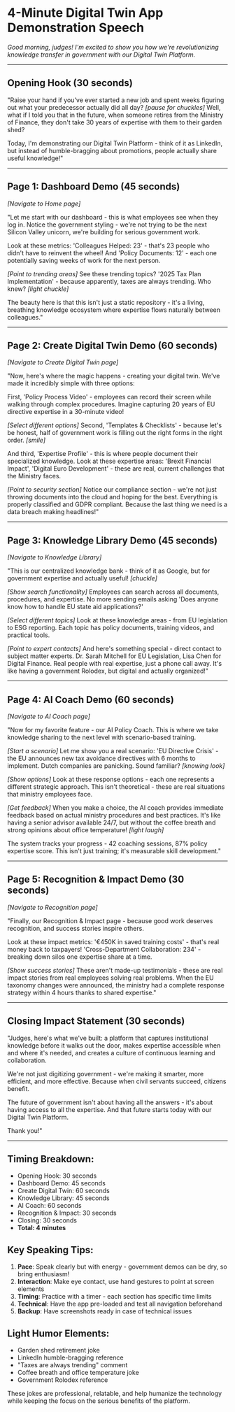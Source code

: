 # 4-Minute Digital Twin App Demonstration Speech

*Good morning, judges! I'm excited to show you how we're revolutionizing knowledge transfer in government with our Digital Twin Platform.*

---

## Opening Hook (30 seconds)

"Raise your hand if you've ever started a new job and spent weeks figuring out what your predecessor actually did all day? *[pause for chuckles]* Well, what if I told you that in the future, when someone retires from the Ministry of Finance, they don't take 30 years of expertise with them to their garden shed? 

Today, I'm demonstrating our Digital Twin Platform - think of it as LinkedIn, but instead of humble-bragging about promotions, people actually share useful knowledge!"

---

## Page 1: Dashboard Demo (45 seconds)

*[Navigate to Home page]*

"Let me start with our dashboard - this is what employees see when they log in. Notice the government styling - we're not trying to be the next Silicon Valley unicorn, we're building for serious government work.

Look at these metrics: 'Colleagues Helped: 23' - that's 23 people who didn't have to reinvent the wheel! And 'Policy Documents: 12' - each one potentially saving weeks of work for the next person.

*[Point to trending areas]* See these trending topics? '2025 Tax Plan Implementation' - because apparently, taxes are always trending. Who knew? *[light chuckle]*

The beauty here is that this isn't just a static repository - it's a living, breathing knowledge ecosystem where expertise flows naturally between colleagues."

---

## Page 2: Create Digital Twin Demo (60 seconds)

*[Navigate to Create Digital Twin page]*

"Now, here's where the magic happens - creating your digital twin. We've made it incredibly simple with three options:

First, 'Policy Process Video' - employees can record their screen while walking through complex procedures. Imagine capturing 20 years of EU directive expertise in a 30-minute video! 

*[Select different options]* Second, 'Templates & Checklists' - because let's be honest, half of government work is filling out the right forms in the right order. *[smile]*

And third, 'Expertise Profile' - this is where people document their specialized knowledge. Look at these expertise areas: 'Brexit Financial Impact', 'Digital Euro Development' - these are real, current challenges that the Ministry faces.

*[Point to security section]* Notice our compliance section - we're not just throwing documents into the cloud and hoping for the best. Everything is properly classified and GDPR compliant. Because the last thing we need is a data breach making headlines!"

---

## Page 3: Knowledge Library Demo (45 seconds)

*[Navigate to Knowledge Library]*

"This is our centralized knowledge bank - think of it as Google, but for government expertise and actually useful! *[chuckle]*

*[Show search functionality]* Employees can search across all documents, procedures, and expertise. No more sending emails asking 'Does anyone know how to handle EU state aid applications?'

*[Select different topics]* Look at these knowledge areas - from EU legislation to ESG reporting. Each topic has policy documents, training videos, and practical tools. 

*[Point to expert contacts]* And here's something special - direct contact to subject matter experts. Dr. Sarah Mitchell for EU Legislation, Lisa Chen for Digital Finance. Real people with real expertise, just a phone call away. It's like having a government Rolodex, but digital and actually organized!"

---

## Page 4: AI Coach Demo (60 seconds)

*[Navigate to AI Coach page]*

"Now for my favorite feature - our AI Policy Coach. This is where we take knowledge sharing to the next level with scenario-based training.

*[Start a scenario]* Let me show you a real scenario: 'EU Directive Crisis' - the EU announces new tax avoidance directives with 6 months to implement. Dutch companies are panicking. Sound familiar? *[knowing look]*

*[Show options]* Look at these response options - each one represents a different strategic approach. This isn't theoretical - these are real situations that ministry employees face.

*[Get feedback]* When you make a choice, the AI coach provides immediate feedback based on actual ministry procedures and best practices. It's like having a senior advisor available 24/7, but without the coffee breath and strong opinions about office temperature! *[light laugh]*

The system tracks your progress - 42 coaching sessions, 87% policy expertise score. This isn't just training; it's measurable skill development."

---

## Page 5: Recognition & Impact Demo (30 seconds)

*[Navigate to Recognition page]*

"Finally, our Recognition & Impact page - because good work deserves recognition, and success stories inspire others.

Look at these impact metrics: '€450K in saved training costs' - that's real money back to taxpayers! 'Cross-Department Collaboration: 234' - breaking down silos one expertise share at a time.

*[Show success stories]* These aren't made-up testimonials - these are real impact stories from real employees solving real problems. When the EU taxonomy changes were announced, the ministry had a complete response strategy within 4 hours thanks to shared expertise."

---

## Closing Impact Statement (30 seconds)

"Judges, here's what we've built: a platform that captures institutional knowledge before it walks out the door, makes expertise accessible when and where it's needed, and creates a culture of continuous learning and collaboration.

We're not just digitizing government - we're making it smarter, more efficient, and more effective. Because when civil servants succeed, citizens benefit.

The future of government isn't about having all the answers - it's about having access to all the expertise. And that future starts today with our Digital Twin Platform.

Thank you!"

---

## Timing Breakdown:
- Opening Hook: 30 seconds
- Dashboard Demo: 45 seconds  
- Create Digital Twin: 60 seconds
- Knowledge Library: 45 seconds
- AI Coach: 60 seconds
- Recognition & Impact: 30 seconds
- Closing: 30 seconds
- **Total: 4 minutes**

## Key Speaking Tips:
1. **Pace**: Speak clearly but with energy - government demos can be dry, so bring enthusiasm!
2. **Interaction**: Make eye contact, use hand gestures to point at screen elements
3. **Timing**: Practice with a timer - each section has specific time limits
4. **Technical**: Have the app pre-loaded and test all navigation beforehand
5. **Backup**: Have screenshots ready in case of technical issues

## Light Humor Elements:
- Garden shed retirement joke
- LinkedIn humble-bragging reference  
- "Taxes are always trending" comment
- Coffee breath and office temperature joke
- Government Rolodex reference

These jokes are professional, relatable, and help humanize the technology while keeping the focus on the serious benefits of the platform.
